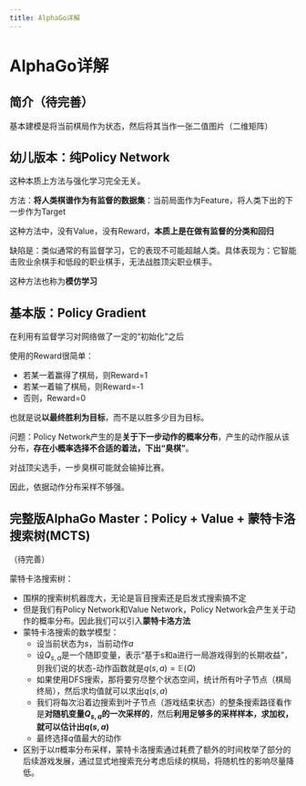 ```yaml
---
title: AlphaGo详解
---
```

# AlphaGo详解

## 简介（待完善）

基本建模是将当前棋局作为状态，然后将其当作一张二值图片（二维矩阵）

## 幼儿版本：纯Policy Network
这种本质上方法与强化学习完全无关。

方法：**将人类棋谱作为有监督的数据集**：当前局面作为Feature，将人类下出的下一步作为Target

这种方法中，没有Value，没有Reward，**本质上是在做有监督的分类和回归**

缺陷是：类似通常的有监督学习，它的表现不可能超越人类。具体表现为：它智能击败业余棋手和低段的职业棋手，无法战胜顶尖职业棋手。

这种方法也称为**模仿学习**

## 基本版：Policy Gradient

在利用有监督学习对网络做了一定的“初始化”之后

使用的Reward很简单：
- 若某一着赢得了棋局，则Reward=1
- 若某一着输了棋局，则Reward=-1
- 否则，Reward=0

也就是说**以最终胜利为目标**，而不是以胜多少目为目标。

问题：Policy Network产生的是**关于下一步动作的概率分布**，产生的动作服从该分布，**存在小概率选择不合适的着法，下出“臭棋”**。

对战顶尖选手，一步臭棋可能就会输掉比赛。

因此，依据动作分布采样不够强。

## 完整版AlphaGo Master：Policy + Value + 蒙特卡洛搜索树(MCTS)
（待完善）

蒙特卡洛搜索树：
- 围棋的搜索树机器庞大，无论是盲目搜索还是启发式搜索搞不定
- 但是我们有Policy Network和Value Network，Policy Network会产生关于动作的概率分布。因此我们可以引入**蒙特卡洛方法**
- 蒙特卡洛搜索的数学模型：
  - 设当前状态为$s$，当前动作$a$
  - 设$Q_{s,a}$是一个随即变量，表示“基于s和a进行一局游戏得到的长期收益”，则我们说的状态-动作函数就是$q(s,a) = \mathbb{E}(Q)$
  - 如果使用DFS搜索，那将要穷尽整个状态空间，统计所有叶子节点（棋局终局），然后求均值就可以求出$q(s,a)$
  - 我们将每次沿着边搜索到叶子节点（游戏结束状态）的整条搜索路径看作是**对随机变量$Q_{s,a}$的一次采样的**，然后**利用足够多的采样样本，求加权，就可以估计出$q(s,a)$**
  - 最终选择$q$值最大的动作
- 区别于以$\pi$概率分布采样，蒙特卡洛搜索通过耗费了额外的时间枚举了部分的后续游戏发展，通过显式地搜索充分考虑后续的棋局，将随机性的影响尽量降低。

